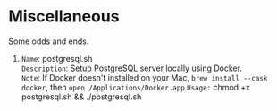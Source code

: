 # Miscellaneous
Some odds and ends.  

1. `Name`: postgresql.sh  
`Description`: Setup PostgreSQL server locally using Docker.   
`Note`: If Docker doesn't installed on your Mac, `brew install --cask docker`, then `open /Applications/Docker.app`
`Usage:` chmod +x postgresql.sh && ./postgresql.sh
